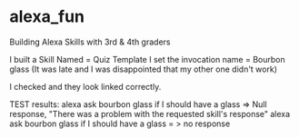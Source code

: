 # alexa_fun
Building Alexa Skills with 3rd &amp; 4th graders

I built a Skill Named = Quiz Template
I set the invocation name = Bourbon glass (It was late and I was disappointed that my other one didn't work)

I checked and they look linked correctly.


TEST results:
alexa ask bourbon glass if I should have a glass => Null response, "There was a problem with the requested skill's response"
alexa ask bourbon glass if I should have a glass = > no response 

